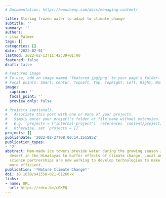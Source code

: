 ```yaml
---
# Documentation: https://wowchemy.com/docs/managing-content/

title: Storing frozen water to adapt to climate change
subtitle: ''
summary: ''
authors:
- Lisa Palmer
tags: []
categories: []
date: '2022-02-01'
lastmod: 2022-02-13T11:42:39+01:00
featured: false
draft: false

# Featured image
# To use, add an image named `featured.jpg/png` to your page's folder.
# Focal points: Smart, Center, TopLeft, Top, TopRight, Left, Right, BottomLeft, Bottom, BottomRight.
image:
  caption: ''
  focal_point: ''
  preview_only: false

# Projects (optional).
#   Associate this post with one or more of your projects.
#   Simply enter your project's folder or file name without extension.
#   E.g. `projects = ["internal-project"]` references `content/project/deep-learning/index.md`.
#   Otherwise, set `projects = []`.
projects: []
publishDate: '2022-02-27T08:00:14.251585Z'
publication_types:
- '2'
abstract: Man-made ice towers provide water during the growing season in the high-elevation
  desert in the Himalayas to buffer effects of climate change. Local and international
  science partnerships are now working to develop technologies to make these ice stupas
  more efficient.
publication: '*Nature Climate Change*'
doi: 10.1038/s41558-021-01260-x
links:
- name: URL
  url: https://rdcu.be/cGKPQ
---
```

